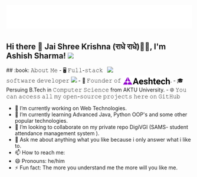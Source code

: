 <h1 align="center">
  <img src="https://raw.githubusercontent.com/Aeshtech/aeshtech/main/name.svg" alt="Developer Ashish" />
</h1>
<h2> Hi there 👋 Jai Shree Krishna (राधे राधे)🙏🏻, I'm Ashish Sharma! <img src="https://media.giphy.com/media/12oufCB0MyZ1Go/giphy.gif" width="50"></h2>
<img align="right" src="https://camo.githubusercontent.com/62da68eb62b1e5f175f7d1f0191dd89a653d7908feb22d37d4a0ab07365d6791/68747470733a2f2f6d656469612e67697068792e636f6d2f6d656469612f4d3967624264396e6244724f5475314d71782f67697068792e676966" width="230" data-canonical-src="https://media.giphy.com/media/M9gbBd9nbDrOTu1Mqx/giphy.gif" style="max-width:100%;">
## :book: 𝙰𝚋𝚘𝚞𝚝 𝙼𝚎
- 🖥 𝙵𝚞𝚕𝚕-𝚜𝚝𝚊𝚌𝚔 𝚜𝚘𝚏𝚝𝚠𝚊𝚛𝚎 𝚍𝚎𝚟𝚎𝚕𝚘𝚙𝚎𝚛 <img src="https://media.giphy.com/media/WUlplcMpOCEmTGBtBW/giphy.gif" width="30">
- 💼 𝙵𝚘𝚞𝚗𝚍𝚎𝚛 𝚘𝚏 <a href="https://aeshtech.com" target="_blank" title="Aeshtech" alt="Aeshtech"><img src="aeshtech_icon.png" height="30em" align="center" alt="Aeshtech" title="Aeshtech"/></a>.
- 🎓 Persuing B.Tech in 𝙲𝚘𝚖𝚙𝚞𝚝𝚎𝚛 𝚂𝚌𝚒𝚎𝚗𝚌𝚎 from AKTU University.
- 🌐 𝚈𝚘𝚞 𝚌𝚊𝚗 𝚊𝚌𝚌𝚎𝚜𝚜 𝚊𝚕𝚕 𝚖𝚢 𝚘𝚙𝚎𝚗-𝚜𝚘𝚞𝚛𝚌𝚎 𝚙𝚛𝚘𝚓𝚎𝚌𝚝𝚜 𝚑𝚎𝚛𝚎 𝚘𝚗 𝙶𝚒𝚝𝙷𝚞𝚋 

- 🔭 I’m currently working on Web Technologies.
- 🌱 I’m currently learning Advanced Java, Python OOP's and some other popular technologies. 
- 👯 I’m looking to collaborate on my private repo DigiVGI (SAMS- student attendance management system ).
- 💬 Ask me about anything what you like because i only answer what i like to.
- 📫 How to reach me: 
- 😄 Pronouns: he/him
- ⚡ Fun fact: The more you understand me the more will you like me.

